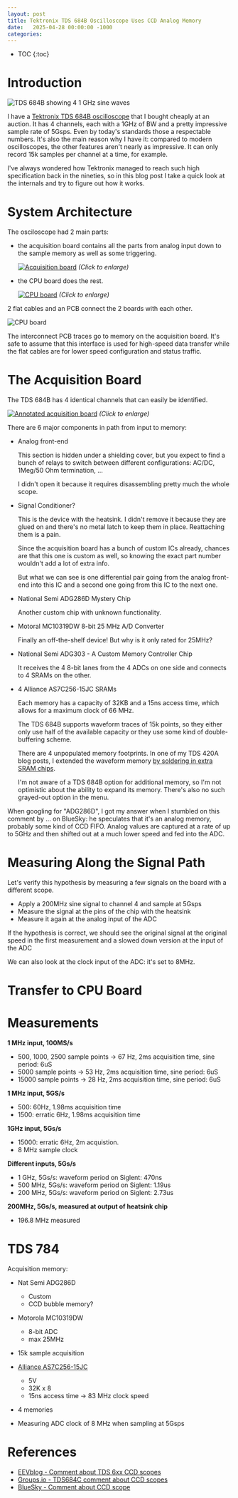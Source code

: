```yaml
---
layout: post
title: Tektronix TDS 684B Oscilloscope Uses CCD Analog Memory
date:   2025-04-28 00:00:00 -1000
categories:
---
```


* TOC
{:toc}

# Introduction

![TDS 684B showing 4 1 GHz sine waves](/assets/tds684b/tds684b.jpg)

I have a [Tektronix TDS 684B oscilloscope](/2024/04/17/Tektronix-TDS-Button-Swap.html) that I bought 
cheaply at an auction. It has 4 channels, each with a 1GHz of BW and a pretty impressive sample rate 
of 5Gsps. Even by today's standards those a respectable numbers. It's also the main reason why I have 
it: compared to modern oscilloscopes, the other features aren't nearly as impressive. It can only 
record 15k samples per channel at a time, for example.

I've always wondered how Tektronix managed to reach such high specification back in the nineties, 
so in this blog post I take a quick look at the internals and try to figure out how it works.

# System Architecture

The osciloscope had 2 main parts: 

* the acquisition board contains all the parts from analog input down to the sample memory as well as some triggering. 

  [![Acquisition board](/assets/tds684b/acquisition_board.jpg)](/assets/tds684b/acquisition_board.jpg)
  *(Click to enlarge)*

* the CPU board does the rest.

  [![CPU board](/assets/tds684b/cpu_board.jpg)](/assets/tds684b/cpu_board.jpg)
  *(Click to enlarge)*

2 flat cables and an PCB connect the 2 boards with each other. 

![CPU board](/assets/tds684b/interconnections.jpg)

The interconnect PCB traces go to memory on the acquisition board. It's safe to assume that
this interface is used for high-speed data transfer while the flat cables are for lower speed
configuration and status traffic.

# The Acquisition Board

The TDS 684B has 4 identical channels that can easily be identified.

[![Annotated acquisition board](/assets/tds684b/acquisition_board_annotated.jpg)](/assets/tds684b/acquisition_board_annotated.jpg)
*(Click to enlarge)*

There are 6 major components in path from input to memory:

* Analog front-end

  This section is hidden under a shielding cover, but you expect to find a bunch of
  relays to switch between different configurations: AC/DC, 1Meg/50 Ohm termination, ...

  I didn't open it because it requires disassembling pretty much the whole scope.

* Signal Conditioner?

  This is the device with the heatsink. I didn't remove it because they are glued on and
  there's no metal latch to keep them in place. Reattaching them is a pain.

  Since the acquisition board has a bunch of custom ICs already, chances are that this
  one is custom as well, so knowing the exact part number wouldn't add a lot of extra info.

  But what we can see is one differential pair going from the analog front-end into
  this IC and a second one going from this IC to the next one. 

* National Semi ADG286D Mystery Chip

  Another custom chip with unknown functionality. 

* Motoral MC10319DW 8-bit 25 MHz A/D Converter

  Finally an off-the-shelf device! But why is it only rated for 25MHz?

* National Semi ADG303 - A Custom Memory Controller Chip

  It receives the 4 8-bit lanes from the 4 ADCs on one side and connects
  to 4 SRAMs on the other.

* 4 Alliance AS7C256-15JC SRAMs

  Each memory has a capacity of 32KB and a 15ns access time, which allows for
  a maximum clock of 66 MHz.

  The TDS 684B supports waveform traces of 15k points, so they either only use
  half of the available capacity or they use some kind of double-buffering scheme.

  There are 4 unpopulated memory footprints. In one of my TDS 420A blog posts,
  I extended the waveform memory 
  [by soldering in extra SRAM chips](/2020/07/11/Option-Hacking-the-Tektronix-TDS-420A.html#in-search-of-the-missing-memory).
  
  I'm not aware of a TDS 684B option for additional memory, so I'm not optimistic
  about the ability to expand its memory. There's also no such grayed-out option
  in the menu.

When googling for "ADG286D", I got my answer when I stumbled on this comment by ... on BlueSky:
he speculates that it's an analog memory, probably some kind of CCD FIFO. Analog values are captured
at a rate of up to  5GHz and then shifted out at a much lower speed and fed into the ADC.

# Measuring Along the Signal Path


Let's verify this hypothesis by measuring a few signals on the board with a different scope.

* Apply a 200MHz sine signal to channel 4 and sample at 5Gsps
* Measure the signal at the pins of the chip with the heatsink
* Measure it again at the analog input of the ADC

If the hypothesis is correct, we should see the original signal at the original speed in the first
measurement and a slowed down version at the input of the ADC

We can also look at the clock input of the ADC: it's set to 8MHz.

# Transfer to CPU Board


# Measurements

**1 MHz input, 100MS/s**

* 500, 1000, 2500  sample points -> 67 Hz, 2ms acquisition time, sine period: 6uS
* 5000 sample points -> 53 Hz, 2ms acquisition time, sine period: 6uS
* 15000 sample points -> 28 Hz, 2ms acquisition time, sine period: 6uS

**1 MHz input, 5GS/s**

* 500: 60Hz, 1.98ms acquisition time
* 1500: erratic 6Hz, 1.98ms acquisition time

**1GHz input, 5Gs/s**

* 15000: erratic 6Hz, 2m acquistion. 
* 8 MHz sample clock

**Different inputs, 5Gs/s**

* 1 GHz, 5Gs/s: waveform period on Siglent: 470ns
* 500 MHz, 5Gs/s: waveform period on Siglent: 1.19us
* 200 MHz, 5Gs/s: waveform period on Siglent: 2.73us

**200MHz, 5Gs/s, measured at output of heatsink chip**

* 196.8 MHz measured



# TDS 784


Acquisition memory:

* Nat Semi ADG286D
    * Custom
    * CCD bubble memory?

* Motorola MC10319DW
    * 8-bit ADC
    * max 25MHz

* 15k sample acquisition

* [Alliance AS7C256-15JC](https://www.farnell.com/datasheets/101856.pdf)
    * 5V
    * 32K x 8
    * 15ns access time -> 83 MHz clock speed
* 4 memories

* Measuring ADC clock of 8 MHz when sampling at 5Gsps

# References

* [EEVblog - Comment about TDS 6xx CCD scopes](https://www.eevblog.com/forum/testgear/conversion-of-500mhz-tds744a-to-1ghz-tds784a/msg1032649/#msg1032649)
* [Groups.io - TDS684C comment about CCD scopes](https://groups.io/g/TekScopes/message/162247)
* [BlueSky - Comment about CCD scope](https://web-cdn.bsky.app/profile/retr0.id/post/3ljqf5bvkys2d)

